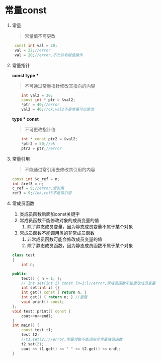 # 常量const

1. 常量
   >常量值不可更改
   ```c++
    const int val = 20;
    val = 22;//error
    val = 20;//error,不允许有赋值操作
   ```
2. 常量指针 
    
    **const type \***
    >不可通过常量指针修改其指向的内容
    ```c++
        int val2 = 30;
        const int * ptr = &val2;
        *ptr = 40;//error
        val2 = 40;//ok,val2不是常量可以更改
    ```
    **type * const**
    >不可更改指针值
    ```c++
        int * const ptr2 = &val2;
        *ptr2 = 50;//ok
        ptr2 = ptr;//error
    ```
3. 常量引用
   >不能通过常引用去修改其引用的内容
    ```c++
    const int &c_ref = n;
    int &ref3 = n;
    c_ref = 9;//error,常引用
    ref3 = 9;//ok,ref3不是常引用
    ```
4. 常成员函数
   1. 类成员函数后面加const关键字
   2. 常成员函数不能修改对象的成员变量的值
      1. 除了静态成员变量，因为静态成员变量不属于某个对象
   3. 常成员函数不能调用类的非常成员函数
      1. 非常成员函数可能会修改成员变量的值
      2. 除了静态成员函数，因为静态成员函数不属于某个对象
    ```c++
    class test
    {
        int n;

    public:
        test() { n = 1; };
        // int set(int i) const {n=i;}//error,常成员函数不能更改成员变量
        int set(int i) {}
        int get() const { return n; }
        int get() { return n; } //重载
        void print() const;
    };
    void test::print() const {
        cout<<n<<endl;
    }
    int main() {
        const test t1;
        test t2;
        //t1.set(2);//error,常量对象不能调用非常量成员函数
        t2.set(2);
        cout << t1.get() << " " << t2.get() << endl;
    }
    ```